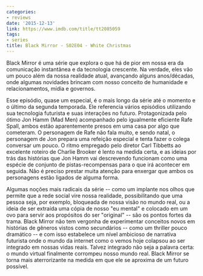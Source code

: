 ```yaml
---
categories:
- reviews
date: '2015-12-13'
link: https://www.imdb.com/title/tt2085059
tags:
- series
title: Black Mirror - S02E04 - White Christmas
---
```


Black Mirror é uma série que explora o que há de pior em nossa era da comunicação instantânea e da tecnologia crescente. Na verdade, eles vão um pouco além da nossa realidade atual, avançando alguns anos/décadas, onde algumas novidades brincam com nosso conceito de humanidade e relacionamentos, mídia e governos.

Esse episódio, quase um especial, é o mais longo da série até o momento e o último da segunda temporada. Ele referencia vários episódios utilizando sua tecnologia futurista e suas interações no futuro. Protagonizada pelo ótimo Jon Hamm (Mad Men) acompanhado pelo igualmente eficiente Rafe Spall, ambos estão aparentemente presos em uma casa por algo que cometeram. O personagem de Rafe não fala muito, e sendo natal, o personagem de Jon prepara uma refeição especial e tenta fazer o colega conversar um pouco. O ritmo empregado pelo diretor Carl Tibbetts ao excelente roteiro de Charlie Brooker é lento na medida certa, e as ideias por trás das histórias que Jon Hamm vai descrevendo funcionam como uma espécie de conjunto de pistas-recompensas para o que irá acontecer em seguida. Não é preciso prestar muita atenção para enxergar que ambos os personagens estão ligados de alguma forma.

Algumas noções mais radicais da série -- como um implante nos olhos que permite que a rede social vire nossa realidade, possibilitando que uma pessoa seja, por exemplo, bloqueada de nossa visão no mundo real, ou a ideia de ser extraída uma cópia de nosso "eu mental" e colocado em um ovo para servir aos propósitos do ser "original" -- são os pontos fortes da trama. Black Mirror não tem vergonha de experimentar conceitos novos em histórias de gêneros vistos como secundários -- como um thriller pouco dramático -- e com isso estabelece um nível ambicioso de narrativa futurista onde o mundo da internet como o vemos hoje colapsou ao ser integrado em nossas vidas reais. Talvez integrado não seja a palavra certa: o mundo virtual finalmente corrompeu nosso mundo real. Black Mirror se torna mais aterrorizante na medida em que ele se aproxima de um futuro possível.
